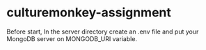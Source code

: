 # culturemonkey-assignment
Before start, In the server directory create an .env file and put your MongoDB server on MONGODB_URI variable.
